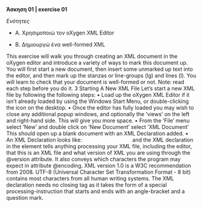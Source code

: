 **Άσκηση 01 | exercise 01**

*Ενότητες*

- Α. Χρησιμοποιώ τον oXygen XML Editor

- Β. Δημιουργώ ένα well-formed XML



This exercise will walk you through creating an XML document in the oXygen editor and
introduce a variety of ways to mark this document up. You will first start a new document,
then insert some unmarked up text into the editor, and then mark up the stanzas or line-groups
(lg) and lines (l). You will learn to check that your document is well-formed or not.
Note: read each step before you do it.
3 Starting A New XML File
Let’s start a new XML file by following the following steps:
• Load up the oXygen XML Editor if it isn’t already loaded by using the Windows Start
Menu, or double-clicking the icon on the desktop.
• Once the editor has fully loaded you may wish to close any additional popup windows,
and optionally the ’views’ on the left and right-hand side. This will give you more space.
• From the ’File’ menu select ’New’ and double click on ’New Document’ select ’XML
Document’ This should open up a blank document with an XML Declaration added.
• An XML Declaration looks like:
                <?xml version="1.0" encoding="UTF-8"?> 
              
and the XML declaration in the element tells anything processing your XML file, including
the editor, that this is an XML file and what version of XML you are using through the
@version attribute. It also conveys which characters the program may expect in attribute
@encoding. XML version 1.0 is a W3C recommendation from 2008. UTF-8 (Universal
Character Set Transformation Format - 8 bit) contains most characters from all human
writing systems. The XML declaration needs no closing tag as it takes the form of a
special processing-instruction that starts and ends with an angle-bracket and a question
mark.
